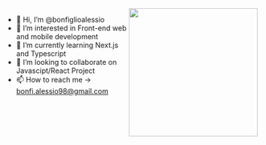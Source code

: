 <div align="left">
  <a href="https://app.daily.dev/bonfiglioalessi" target="_blank">
    <img
      width="256"
      align="right"
      src="https://api.daily.dev/devcards/6ebb76c09ec2470aa287b8a769cf3c50.png?r=0qm"
    />
  </a>
</div>



- 👋 Hi, I’m @bonfiglioalessio
- 👀 I’m interested in Front-end web and mobile development
- 🌱 I’m currently learning Next.js and Typescript
- 💞️ I’m looking to collaborate on Javascipt/React Project
- 📫 How to reach me -> bonfi.alessio98@gmail.com

<!---
bonfiglioalessio/bonfiglioalessio is a ✨ special ✨ repository because its `README.md` (this file) appears on your GitHub profile.
You can click the Preview link to take a look at your changes.
--->
